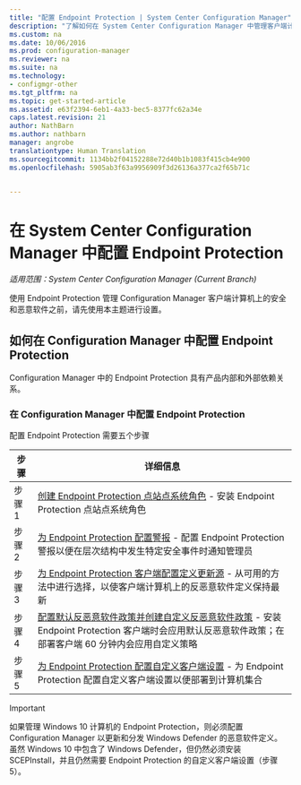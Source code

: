 ```yaml
---
title: "配置 Endpoint Protection | System Center Configuration Manager"
description: "了解如何在 System Center Configuration Manager 中管理客户端计算机上的安全和恶意软件。"
ms.custom: na
ms.date: 10/06/2016
ms.prod: configuration-manager
ms.reviewer: na
ms.suite: na
ms.technology:
- configmgr-other
ms.tgt_pltfrm: na
ms.topic: get-started-article
ms.assetid: e63f2394-6eb1-4a33-bec5-8377fc62a34e
caps.latest.revision: 21
author: NathBarn
ms.author: nathbarn
manager: angrobe
translationtype: Human Translation
ms.sourcegitcommit: 1134bb2f04152288e72d40b1b1083f415cb4e900
ms.openlocfilehash: 5905ab3f63a9956909f3d26136a377ca2f65b71c


---
```

# <a name="configuring-endpoint-protection-in-system-center-configuration-manager"></a>在 System Center Configuration Manager 中配置 Endpoint Protection

*适用范围：System Center Configuration Manager (Current Branch)*

使用 Endpoint Protection 管理 Configuration Manager 客户端计算机上的安全和恶意软件之前，请先使用本主题进行设置。  

## <a name="how-to-configure-endpoint-protection-in-configuration-manager"></a>如何在 Configuration Manager 中配置 Endpoint Protection  
 Configuration Manager 中的 Endpoint Protection 具有产品内部和外部依赖关系。  

### <a name="configure-endpoint-protection-in-configuration-manager"></a>在 Configuration Manager 中配置 Endpoint Protection  
配置 Endpoint Protection 需要五个步骤

|步骤|详细信息|
|---|----|
|步骤 1|[创建 Endpoint Protection 点站点系统角色](endpoint-protection-site-role.md) - 安装 Endpoint Protection 点站点系统角色 |
|步骤 2|[为 Endpoint Protection 配置警报](endpoint-configure-alerts.md) - 配置 Endpoint Protection 警报以便在层次结构中发生特定安全事件时通知管理员|
|步骤 3 | [为 Endpoint Protection 客户端配置定义更新源](endpoint-definition-updates.md) - 从可用的方法中进行选择，以使客户端计算机上的反恶意软件定义保持最新|
|步骤 4|[配置默认反恶意软件政策并创建自定义反恶意软件政策](endpoint-antimalware-policies.md) - 安装 Endpoint Protection 客户端时会应用默认反恶意软件政策；在部署客户端 60 分钟内会应用自定义策略|
|步骤 5|[为 Endpoint Protection 配置自定义客户端设置](endpoint-protection-configure-client.md) - 为 Endpoint Protection 配置自定义客户端设置以便部署到计算机集合|

> [!IMPORTANT]  
>  如果管理 Windows 10 计算机的 Endpoint Protection，则必须配置 Configuration Manager 以更新和分发 Windows Defender 的恶意软件定义。 虽然 Windows 10 中包含了 Windows Defender，但仍然必须安装 SCEPInstall，并且仍然需要 Endpoint Protection 的自定义客户端设置（步骤 5）。  



<!--HONumber=Nov16_HO1-->


